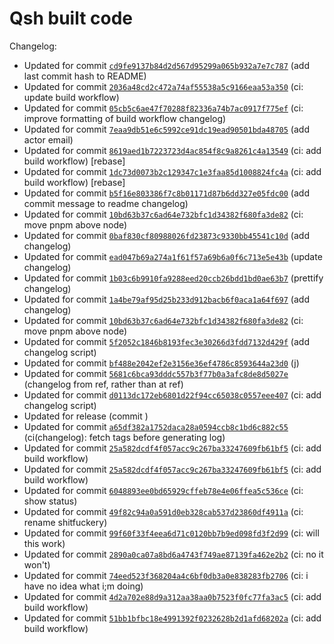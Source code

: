 # Qsh built code
Changelog:
- Updated for commit [`cd9fe9137b84d2d567d95299a065b932a7e7c787`](https://github.com/nearlySplat/qsh/commit/cd9fe9137b84d2d567d95299a065b932a7e7c787) (add last commit hash to README)
- Updated for commit [`2036a48cd2c472a74af55538a5c9166eaa53a350`](https://github.com/nearlysplat/qsh/commit/2036a48cd2c472a74af55538a5c9166eaa53a350) (ci: update build workflow)
- Updated for commit [`05cb5c6ae47f70288f82336a74b7ac0917f775ef`](https://github.com/nearlysplat/qsh/commit/05cb5c6ae47f70288f82336a74b7ac0917f775ef) (ci: improve formatting of build workflow changelog)
- Updated for commit [`7eaa9db51e6c5992ce91dc19ead90501bda48705`](https://github.com/nearlysplat/qsh/commit/7eaa9db51e6c5992ce91dc19ead90501bda48705) (add actor email)
- Updated for commit [`8619aed1b7223723d4ac854f8c9a8261c4a13549`](https://github.com/nearlysplat/qsh/commit/8619aed1b7223723d4ac854f8c9a8261c4a13549) (ci: add build workflow) \[rebase\]
- Updated for commit [`1dc73d0073b2c129347c1e3faa85d1008824fc4a`](https://github.com/nearlysplat/qsh/commit/1dc73d0073b2c129347c1e3faa85d1008824fc4a) (ci: add build workflow) \[rebase\]
- Updated for commit [`b5f16e803386f7c8b01171d87b6dd327e05fdc00`](https://github.com/nearlysplat/qsh/commit/b5f16e803386f7c8b01171d87b6dd327e05fdc00) (add commit message to readme changelog)
- Updated for commit [`10bd63b37c6ad64e732bfc1d34382f680fa3de82`](https://github.com/nearlysplat/qsh/commit/10bd63b37c6ad64e732bfc1d34382f680fa3de82) (ci: move pnpm above node)
- Updated for commit [`0baf830cf80988026fd23873c9330bb45541c10d`](https://github.com/nearlysplat/qsh/commit/0baf830cf80988026fd23873c9330bb45541c10d) (add changelog)
- Updated for commit [`ead047b69a274a1f61f57a69b6a0f6c713e5e43b`](https://github.com/nearlysplat/qsh/commit/ead047b69a274a1f61f57a69b6a0f6c713e5e43b) (update changelog)
- Updated for commit [`1b03c6b9910fa9288eed20ccb26bdd1bd0ae63b7`](https://github.com/nearlysplat/qsh/commit/1b03c6b9910fa9288eed20ccb26bdd1bd0ae63b7) (prettify changelog)
- Updated for commit [`1a4be79af95d25b233d912bacb6f0aca1a64f697`](https://github.com/nearlysplat/qsh/commit/1a4be79af95d25b233d912bacb6f0aca1a64f697) (add changelog)
- Updated for commit [`10bd63b37c6ad64e732bfc1d34382f680fa3de82`](https://github.com/nearlysplat/qsh/commit/10bd63b37c6ad64e732bfc1d34382f680fa3de82) (ci: move pnpm above node)
- Updated for commit [`5f2052c1846b8193fec3e30266d3fdd7132d429f`](https://github.com/nearlysplat/qsh/commit/5f2052c1846b8193fec3e30266d3fdd7132d429f) (add changelog script)
- Updated for commit [`bf488e2042ef2e3156e36ef4786c8593644a23d0`](https://github.com/nearlysplat/qsh/commit/bf488e2042ef2e3156e36ef4786c8593644a23d0) (j)
- Updated for commit [`5681c6bca93dddc557b3f77b0a3afc8de8d5027e`](https://github.com/nearlysplat/qsh/commit/5681c6bca93dddc557b3f77b0a3afc8de8d5027e) (changelog from ref, rather than at ref)
- Updated for commit [`d0113dc172eb6801d22f94cc65038c0557eee407`](https://github.com/nearlysplat/qsh/commit/d0113dc172eb6801d22f94cc65038c0557eee407) (ci: add changelog script)
- Updated for release (commit [](https://github.com/nearlysplat/qsh/commit/1dc73d0073b2c129347c1e3faa85d1008824fc4a))
- Updated for commit [`a65df382a1752daca28a0594ccb8c1bd6c882c55`](https://github.com/nearlysplat/qsh/commit/a65df382a1752daca28a0594ccb8c1bd6c882c55) (ci(changelog): fetch tags before generating log)
- Updated for commit [`25a582dcdf4f057acc9c267ba33247609fb61bf5`](https://github.com/nearlysplat/qsh/commit/25a582dcdf4f057acc9c267ba33247609fb61bf5) (ci: add build workflow)
- Updated for commit [`25a582dcdf4f057acc9c267ba33247609fb61bf5`](https://github.com/nearlysplat/qsh/commit/25a582dcdf4f057acc9c267ba33247609fb61bf5) (ci: add build workflow)
- Updated for commit [`6048893ee0bd65929cffeb78e4e06ffea5c536ce`](https://github.com/nearlysplat/qsh/commit/6048893ee0bd65929cffeb78e4e06ffea5c536ce) (ci: show status)
- Updated for commit [`49f82c94a0a591d0eb328cab537d23860df4911a`](https://github.com/nearlysplat/qsh/commit/49f82c94a0a591d0eb328cab537d23860df4911a) (ci: rename shitfuckery)
- Updated for commit [`99f60f33f4eea6d71c0120bb7b9ed098fd3f2d99`](https://github.com/nearlysplat/qsh/commit/99f60f33f4eea6d71c0120bb7b9ed098fd3f2d99) (ci: will this work)
- Updated for commit [`2890a0ca07a8bd6a4743f749ae87139fa462e2b2`](https://github.com/nearlysplat/qsh/commit/2890a0ca07a8bd6a4743f749ae87139fa462e2b2) (ci: no it won't)
- Updated for commit [`74eed523f368204a4c6bf0db3a0e838283fb2706`](https://github.com/nearlysplat/qsh/commit/74eed523f368204a4c6bf0db3a0e838283fb2706) (ci: i have no idea what i;m doing)
- Updated for commit [`4d2a702e88d9a312aa38aa0b7523f0fc77fa3ac5`](https://github.com/nearlysplat/qsh/commit/4d2a702e88d9a312aa38aa0b7523f0fc77fa3ac5) (ci: add build workflow)
- Updated for commit [`51bb1bfbc18e4991392f0232628b2d1afd68202a`](https://github.com/nearlysplat/qsh/commit/51bb1bfbc18e4991392f0232628b2d1afd68202a) (ci: add build workflow)
